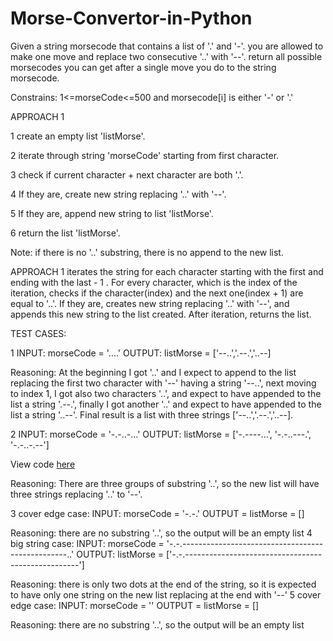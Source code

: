 # Morse-Convertor-in-Python
Given a string morsecode that contains a list of '.' and '-'. you are allowed to make one move and replace two consecutive '..' with '--'. return all possible morsecodes you can get after a single move you do to the string morsecode.

Constrains: 1<=morseCode<=500 and morsecode[i] is either '-' or '.'

APPROACH 1

1 create an empty list 'listMorse'.

2 iterate through string 'morseCode' starting from first character.

3 check if current character + next character are both '.'.

4 If they are, create new string replacing '..' with '--'.

5 If they are, append new string to list 'listMorse'.

6 return the list 'listMorse'.

Note: if there is no '..' substring, there is no append to the new list.

APPROACH 1 iterates the string for each character starting with the first and ending with the last - 1 . For every character, which is the index of the iteration, checks if the character(index) and the next one(index + 1) are equal to '..'. If they are, creates new string replacing '..' with '--', and appends this new string to the list created. After iteration, returns the list.

TEST CASES:

1 INPUT: morseCode = '....' OUTPUT: listMorse = ['--..','.--.','..--]

Reasoning: At the beginning I got '..' and I expect to append to the list replacing the first two character with '--' having a string '--..', next moving to index 1, I got also two characters '..', and expect to have appended to the list a string '.--.', finally I got another '..' and expect to have appended to the list a string '..--'. Final result is a list with three strings ['--..','.--.','..--].

2 INPUT: morseCode = '-.-..-...' OUTPUT: listMorse = ['-.----...', '-.-..---.', '-.-..-.--']

View code  [here](code/code)

Reasoning: There are three groups of substring '..', so the new list will have three strings replacing '..' to '--'.

3 cover edge case: INPUT: morseCode = '-.-.' OUTPUT = listMorse = []

Reasoning:   there are no substring '..', so the output will be an empty list
4 big string case: INPUT: morseCode = '-.-.-------------------------------------------------..' OUTPUT: listMorse = ['-.-.---------------------------------------------------']

Reasoning: there is only two dots at the end of the string, so it is expected to have only one
           string on the new list replacing at the end with '--'
5 cover edge case: INPUT: morseCode = '' OUTPUT = listMorse = []

Reasoning:  there are no substring '..', so the output will be an empty list

